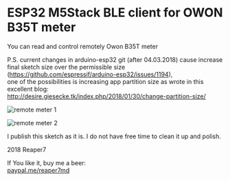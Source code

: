 # ESP32 M5Stack BLE client for OWON B35T meter

You can read and control remotely Owon B35T meter

P.S. current changes in arduino-esp32 git (after 04.03.2018) cause increase final sketch size over the permissible size (https://github.com/espressif/arduino-esp32/issues/1194),<br>
one of the possibilities is increasing app partition size as wrote in this excellent blog:<br>
http://desire.giesecke.tk/index.php/2018/01/30/change-partition-size/

![remote meter 1](https://github.com/reaper7/M5Stack_BLE_client_Owon_B35T/blob/master/docs/m5stack.jpg)

![remote meter 2](https://github.com/reaper7/M5Stack_BLE_client_Owon_B35T/blob/master/docs/m5stack_meter.jpg)

I publish this sketch as it is.
I do not have free time to clean it up and polish.

2018 Reaper7

If You like it, buy me a beer:<br>
[paypal.me/reaper7md](https://www.paypal.me/reaper7md)

